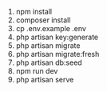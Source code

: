 
1. npm install
2. composer install
3. cp .env.example .env
4. php artisan key:generate
5. php artisan migrate
6. php artisan migrate:fresh
7. php artisan db:seed
8. npm run dev
9. php artisan serve


